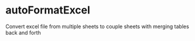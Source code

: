 # autoFormatExcel
Convert excel file from multiple sheets to couple sheets with merging tables back and forth
